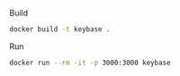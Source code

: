 Build 

```sh
docker build -t keybase .
```

Run
````sh
docker run --rm -it -p 3000:3000 keybase 
````	